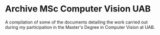 # Archive MSc Computer Vision UAB
A compilation of some of the documents detailing the work carried out during my participation in the Master's Degree in Computer Vision at UAB.
